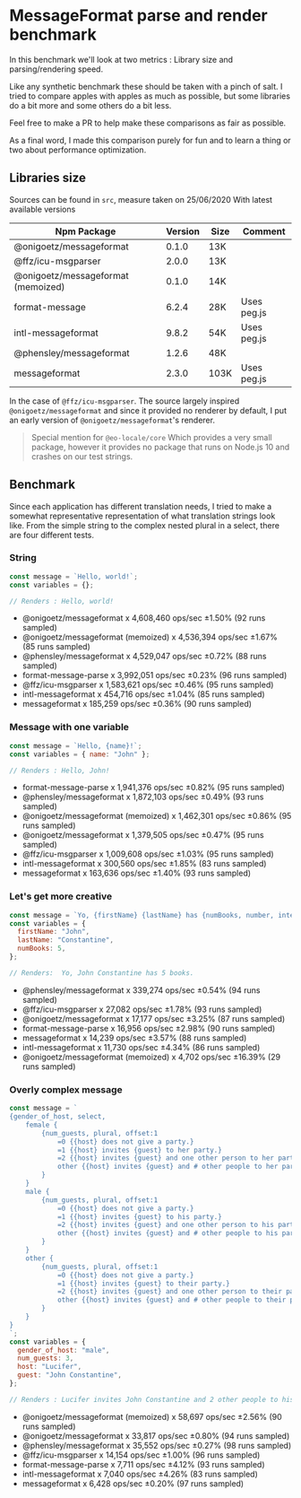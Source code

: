 # MessageFormat parse and render benchmark

In this benchmark we'll look at two metrics : Library size and parsing/rendering speed.

Like any synthetic benchmark these should be taken with a pinch of salt.
I tried to compare apples with apples as much as possible, but some libraries do a bit more and some others do a bit less.

Feel free to make a PR to help make these comparisons as fair as possible.

As a final word, I made this comparison purely for fun and to learn a thing or two about performance optimization.

## Libraries size

Sources can be found in `src`, measure taken on 25/06/2020 With latest available versions

| Npm Package                        | Version | Size | Comment     |
| ---------------------------------- | ------- | ---- | ----------- |
| @onigoetz/messageformat            | 0.1.0   | 13K  |             |
| @ffz/icu-msgparser                 | 2.0.0   | 13K  |             |
| @onigoetz/messageformat (memoized) | 0.1.0   | 14K  |             |
| format-message                     | 6.2.4   | 28K  | Uses peg.js |
| intl-messageformat                 | 9.8.2   | 54K  | Uses peg.js |
| @phensley/messageformat            | 1.2.6   | 48K  |             |
| messageformat                      | 2.3.0   | 103K | Uses peg.js |

In the case of `@ffz/icu-msgparser`. The source largely inspired `@onigoetz/messageformat` and
since it provided no renderer by default, I put an early version of `@onigoetz/messageformat`'s renderer.

> Special mention for `@eo-locale/core` Which provides a very small package,
> however it provides no package that runs on Node.js 10 and crashes on our test strings.

## Benchmark

Since each application has different translation needs, I tried to make a somewhat representative representation of what translation strings look like.
From the simple string to the complex nested plural in a select, there are four different tests.

### String

```javascript
const message = `Hello, world!`;
const variables = {};

// Renders : Hello, world!
```

- @onigoetz/messageformat x 4,608,460 ops/sec ±1.50% (92 runs sampled)
- @onigoetz/messageformat (memoized) x 4,536,394 ops/sec ±1.67% (85 runs sampled)
- @phensley/messageformat x 4,529,047 ops/sec ±0.72% (88 runs sampled)
- format-message-parse x 3,992,051 ops/sec ±0.23% (96 runs sampled)
- @ffz/icu-msgparser x 1,583,621 ops/sec ±0.46% (95 runs sampled)
- intl-messageformat x 454,716 ops/sec ±1.04% (85 runs sampled)
- messageformat x 185,259 ops/sec ±0.36% (90 runs sampled)

### Message with one variable

```javascript
const message = `Hello, {name}!`;
const variables = { name: "John" };

// Renders : Hello, John!
```

- format-message-parse x 1,941,376 ops/sec ±0.82% (95 runs sampled)
- @phensley/messageformat x 1,872,103 ops/sec ±0.49% (93 runs sampled)
- @onigoetz/messageformat (memoized) x 1,462,301 ops/sec ±0.86% (95 runs sampled)
- @onigoetz/messageformat x 1,379,505 ops/sec ±0.47% (95 runs sampled)
- @ffz/icu-msgparser x 1,009,608 ops/sec ±1.03% (95 runs sampled)
- intl-messageformat x 300,560 ops/sec ±1.85% (83 runs sampled)
- messageformat x 163,636 ops/sec ±1.40% (93 runs sampled)

### Let's get more creative

```javascript
const message = `Yo, {firstName} {lastName} has {numBooks, number, integer} {numBooks, plural, one {book} other {books}}.`;
const variables = {
  firstName: "John",
  lastName: "Constantine",
  numBooks: 5,
};

// Renders:  Yo, John Constantine has 5 books.
```

- @phensley/messageformat x 339,274 ops/sec ±0.54% (94 runs sampled)
- @ffz/icu-msgparser x 27,082 ops/sec ±1.78% (93 runs sampled)
- @onigoetz/messageformat x 17,177 ops/sec ±3.25% (87 runs sampled)
- format-message-parse x 16,956 ops/sec ±2.98% (90 runs sampled)
- messageformat x 14,239 ops/sec ±3.57% (88 runs sampled)
- intl-messageformat x 11,730 ops/sec ±4.34% (86 runs sampled)
- @onigoetz/messageformat (memoized) x 4,702 ops/sec ±16.39% (29 runs sampled)

### Overly complex message

```javascript
const message = `
{gender_of_host, select,
    female {
        {num_guests, plural, offset:1
            =0 {{host} does not give a party.}
            =1 {{host} invites {guest} to her party.}
            =2 {{host} invites {guest} and one other person to her party.}
            other {{host} invites {guest} and # other people to her party.}
        }
    }
    male {
        {num_guests, plural, offset:1
            =0 {{host} does not give a party.}
            =1 {{host} invites {guest} to his party.}
            =2 {{host} invites {guest} and one other person to his party.}
            other {{host} invites {guest} and # other people to his party.}
        }
    }
    other {
        {num_guests, plural, offset:1
            =0 {{host} does not give a party.}
            =1 {{host} invites {guest} to their party.}
            =2 {{host} invites {guest} and one other person to their party.}
            other {{host} invites {guest} and # other people to their party.}
        }
    }
}
`;
const variables = {
  gender_of_host: "male",
  num_guests: 3,
  host: "Lucifer",
  guest: "John Constantine",
};

// Renders : Lucifer invites John Constantine and 2 other people to his party.
```

- @onigoetz/messageformat (memoized) x 58,697 ops/sec ±2.56% (90 runs sampled)
- @onigoetz/messageformat x 33,817 ops/sec ±0.80% (94 runs sampled)
- @phensley/messageformat x 35,552 ops/sec ±0.27% (98 runs sampled)
- @ffz/icu-msgparser x 14,154 ops/sec ±1.00% (96 runs sampled)
- format-message-parse x 7,711 ops/sec ±4.12% (93 runs sampled)
- intl-messageformat x 7,040 ops/sec ±4.26% (83 runs sampled)
- messageformat x 6,428 ops/sec ±0.20% (97 runs sampled)
